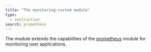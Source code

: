 ```yaml
---
title: "The monitoring-custom module"
type:
  - instruction
search: prometheus
---
```


The module extends the capabilities of the [prometheus](../../modules/300-prometheus/) module for monitoring user applications.
